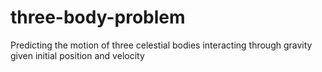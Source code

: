 # three-body-problem
Predicting the motion of three celestial bodies interacting through gravity given initial position and velocity
